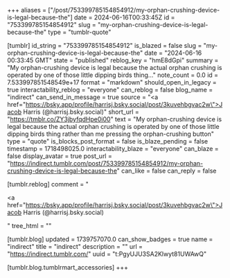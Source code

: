+++
aliases = ["/post/753399785154854912/my-orphan-crushing-device-is-legal-because-the"]
date = 2024-06-16T00:33:45Z
id = "753399785154854912"
slug = "my-orphan-crushing-device-is-legal-because-the"
type = "tumblr-quote"

[tumblr]
id_string = "753399785154854912"
is_blazed = false
slug = "my-orphan-crushing-device-is-legal-because-the"
date = "2024-06-16 00:33:45 GMT"
state = "published"
reblog_key = "hmE8dGpi"
summary = "My orphan-crushing device is legal because the actual orphan crushing is operated by one of those little dipping birds thing..."
note_count = 0.0
id = 7.533997851548549e+17
format = "markdown"
should_open_in_legacy = true
interactability_reblog = "everyone"
can_reblog = false
blog_name = "indirect"
can_send_in_message = true
source = "<a href=\"https://bsky.app/profile/harrisj.bsky.social/post/3kuvehbgvac2w\">Jacob Harris (@harrisj.bsky.social)</a>"
short_url = "https://tmblr.co/ZY3jbyfqdHpe0i00"
text = "My orphan-crushing device is legal because the actual orphan crushing is operated by one of those little dipping birds thing rather than me pressing the orphan-crushing button"
type = "quote"
is_blocks_post_format = false
is_blaze_pending = false
timestamp = 1718498025.0
interactability_blaze = "everyone"
can_blaze = false
display_avatar = true
post_url = "https://indirect.tumblr.com/post/753399785154854912/my-orphan-crushing-device-is-legal-because-the"
can_like = false
can_reply = false

[tumblr.reblog]
comment = "<p><a href=\"https://bsky.app/profile/harrisj.bsky.social/post/3kuvehbgvac2w\">Jacob Harris (@harrisj.bsky.social)</a></p>"
tree_html = ""

[tumblr.blog]
updated = 1739757070.0
can_show_badges = true
name = "indirect"
title = "indirect"
description = ""
url = "https://indirect.tumblr.com/"
uuid = "t:PgyUJU3SA2Klwyt81UWAwQ"

[tumblr.blog.tumblrmart_accessories]
+++
